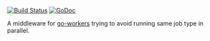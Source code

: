 [![Build Status](https://travis-ci.org/PlanitarInc/go-workers-once.png)](https://travis-ci.org/PlanitarInc/go-workers-once)
[![GoDoc](https://godoc.org/github.com/PlanitarInc/go-workers-once?status.png)](https://godoc.org/github.com/PlanitarInc/go-workers-once)

A middleware for [go-workers](https://github.com/PlanitarInc/go-workers)
trying to avoid running same job type in parallel.
